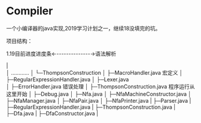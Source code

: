 # Compiler
一个小编译器的java实现,2019学习计划之一，继续18没填完的坑。


项目结构：





1.19目前进度进度条←--------------→语法解析

|    
│    …………
│    └─ThompsonConstruction
│        ├─MacroHandler.java  宏定义
│        ├─RegularExpressionHandler.java 
│        ├─Lexer.java    
│        ├─ErrorHandler.java   错误处理
│        ├─ThompsonConstruction.java 程序运行从这里开始
│        ├─Debug.java
│        ├─Nfa.java
│        ├─NfaMachineConstructor.java
│        ├─NfaManager.java
│        ├─NfaPair.java
│        ├─NfaPrinter.java
|        ├─Parser.java
|        ├─RegularExpressionHandler.java
|        ├─ThompsonConstruction.java
|        ├─Dfa.java
|        ├─DfaConstructor.java
|









